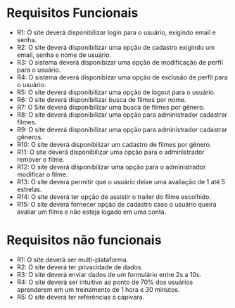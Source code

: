 # Requisitos Funcionais
- R1: O site deverá disponibilizar login para o usuário, exigindo email e senha.
- R2: O site deverá disponibilizar uma opção de cadastro exigindo um email, senha e nome de usuário.
- R3: O sistema deverá disponibizar uma opção de modificação de perfil para o usuário.
- R4: O sistema deverá disponibizar uma opção de exclusão de perfil para o usuário.
- R5: O site deverá disponibilizar uma opção de logout para o usuário.
- R6: O site deverá disponibilizar busca de filmes por nome.
- R7: O Site deverá disponibilizar uma busca de filmes por gênero.
- R8: O site deverá disponibilizar uma opção para administrador cadastrar filmes.
- R9: O site deverá disponibilizar uma opção para administrador cadastrar gêneros.
- R10: O site deverá disponibilizar um cadastro de filmes por gênero.
- R11: O site deverá disponibilizar uma opção para o administrador remover o filme.
- R12: O site deverá disponibilizar uma opção para o administrador modificar o filme.
- R13: O site deverá permitir que o usuário deixe uma avaliação de 1 até 5 estrelas.
- R14: O site deverá ter opção de assistir o  trailer do filme escolhido.
- R15: O site deverá fornecer opção de cadastro caso o usuário queira avaliar um filme e não esteja logado em uma conta.
# Requisitos não funcionais
- R1: O site deverá ser multi-plataforma.
- R2: O site deverá ter privacidade de dados.
- R3: O site deverá enviar dados de um formulário entre 2s a 10s.
- R4: O site deverá ser intuitivo ao ponto de 70% dos usuários aprenderem em um treinamento 	de 1 hora e 30 minutos.
- R5: O site deverá ter referências a capivara.

